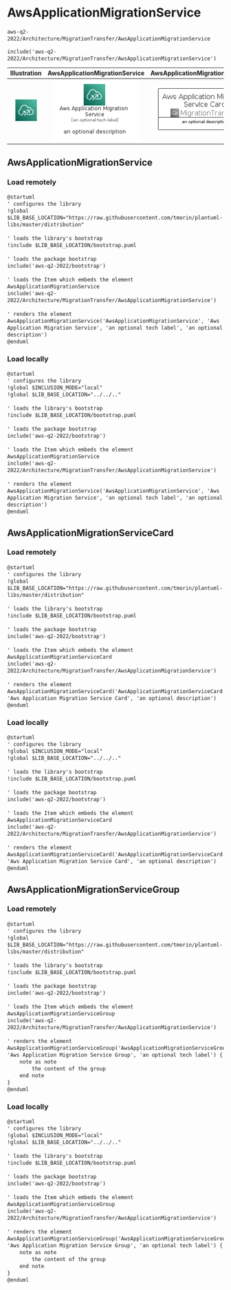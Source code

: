 # AwsApplicationMigrationService


```text
aws-q2-2022/Architecture/MigrationTransfer/AwsApplicationMigrationService
```

```text
include('aws-q2-2022/Architecture/MigrationTransfer/AwsApplicationMigrationService')
```



| Illustration | AwsApplicationMigrationService | AwsApplicationMigrationServiceCard | AwsApplicationMigrationServiceGroup |
| :---: | :---: | :---: | :---: |
| ![illustration for Illustration](../../../aws-q2-2022/Architecture/MigrationTransfer/AwsApplicationMigrationService.png) | ![illustration for AwsApplicationMigrationService](../../../aws-q2-2022/Architecture/MigrationTransfer/AwsApplicationMigrationService.Local.png) | ![illustration for AwsApplicationMigrationServiceCard](../../../aws-q2-2022/Architecture/MigrationTransfer/AwsApplicationMigrationServiceCard.Local.png) | ![illustration for AwsApplicationMigrationServiceGroup](../../../aws-q2-2022/Architecture/MigrationTransfer/AwsApplicationMigrationServiceGroup.Local.png) |




## AwsApplicationMigrationService

### Load remotely
```plantuml
@startuml
' configures the library
!global $LIB_BASE_LOCATION="https://raw.githubusercontent.com/tmorin/plantuml-libs/master/distribution"

' loads the library's bootstrap
!include $LIB_BASE_LOCATION/bootstrap.puml

' loads the package bootstrap
include('aws-q2-2022/bootstrap')

' loads the Item which embeds the element AwsApplicationMigrationService
include('aws-q2-2022/Architecture/MigrationTransfer/AwsApplicationMigrationService')

' renders the element
AwsApplicationMigrationService('AwsApplicationMigrationService', 'Aws Application Migration Service', 'an optional tech label', 'an optional description')
@enduml
```

### Load locally
```plantuml
@startuml
' configures the library
!global $INCLUSION_MODE="local"
!global $LIB_BASE_LOCATION="../../.."

' loads the library's bootstrap
!include $LIB_BASE_LOCATION/bootstrap.puml

' loads the package bootstrap
include('aws-q2-2022/bootstrap')

' loads the Item which embeds the element AwsApplicationMigrationService
include('aws-q2-2022/Architecture/MigrationTransfer/AwsApplicationMigrationService')

' renders the element
AwsApplicationMigrationService('AwsApplicationMigrationService', 'Aws Application Migration Service', 'an optional tech label', 'an optional description')
@enduml
```

## AwsApplicationMigrationServiceCard

### Load remotely
```plantuml
@startuml
' configures the library
!global $LIB_BASE_LOCATION="https://raw.githubusercontent.com/tmorin/plantuml-libs/master/distribution"

' loads the library's bootstrap
!include $LIB_BASE_LOCATION/bootstrap.puml

' loads the package bootstrap
include('aws-q2-2022/bootstrap')

' loads the Item which embeds the element AwsApplicationMigrationServiceCard
include('aws-q2-2022/Architecture/MigrationTransfer/AwsApplicationMigrationService')

' renders the element
AwsApplicationMigrationServiceCard('AwsApplicationMigrationServiceCard', 'Aws Application Migration Service Card', 'an optional description')
@enduml
```

### Load locally
```plantuml
@startuml
' configures the library
!global $INCLUSION_MODE="local"
!global $LIB_BASE_LOCATION="../../.."

' loads the library's bootstrap
!include $LIB_BASE_LOCATION/bootstrap.puml

' loads the package bootstrap
include('aws-q2-2022/bootstrap')

' loads the Item which embeds the element AwsApplicationMigrationServiceCard
include('aws-q2-2022/Architecture/MigrationTransfer/AwsApplicationMigrationService')

' renders the element
AwsApplicationMigrationServiceCard('AwsApplicationMigrationServiceCard', 'Aws Application Migration Service Card', 'an optional description')
@enduml
```

## AwsApplicationMigrationServiceGroup

### Load remotely
```plantuml
@startuml
' configures the library
!global $LIB_BASE_LOCATION="https://raw.githubusercontent.com/tmorin/plantuml-libs/master/distribution"

' loads the library's bootstrap
!include $LIB_BASE_LOCATION/bootstrap.puml

' loads the package bootstrap
include('aws-q2-2022/bootstrap')

' loads the Item which embeds the element AwsApplicationMigrationServiceGroup
include('aws-q2-2022/Architecture/MigrationTransfer/AwsApplicationMigrationService')

' renders the element
AwsApplicationMigrationServiceGroup('AwsApplicationMigrationServiceGroup', 'Aws Application Migration Service Group', 'an optional tech label') {
    note as note
        the content of the group
    end note
}
@enduml
```

### Load locally
```plantuml
@startuml
' configures the library
!global $INCLUSION_MODE="local"
!global $LIB_BASE_LOCATION="../../.."

' loads the library's bootstrap
!include $LIB_BASE_LOCATION/bootstrap.puml

' loads the package bootstrap
include('aws-q2-2022/bootstrap')

' loads the Item which embeds the element AwsApplicationMigrationServiceGroup
include('aws-q2-2022/Architecture/MigrationTransfer/AwsApplicationMigrationService')

' renders the element
AwsApplicationMigrationServiceGroup('AwsApplicationMigrationServiceGroup', 'Aws Application Migration Service Group', 'an optional tech label') {
    note as note
        the content of the group
    end note
}
@enduml
```

